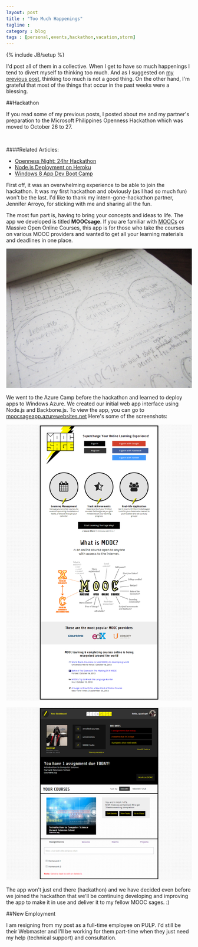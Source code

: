 ```yaml
---
layout: post
title : "Too Much Happenings"
tagline : 
category : blog
tags : [personal,events,hackathon,vacation,storm]
---
```

{% include JB/setup %}

I'd post all of them in a collective. When I get to have so much happenings I tend to divert myself to thinking too much. And as I suggested on [my previous post](/blog/everyday-is-a-starting-point/), thinking too much is not a good thing. On the other hand, I'm grateful that most of the things that occur in the past weeks were a blessing.

##Hackathon

If you read some of my previous posts, I posted about me and my partner's preparation to the Microsoft Philippines Openness Hackathon which was moved to October 26 to 27.

<br>

####Related Articles:
- [Openness Night: 24hr Hackathon](/blog/openness-night-24-hour-hackathon/)
- [Node.js Deployment on Heroku](/blog/hackathon-preparation-deployment/)
- [Windows 8 App Dev Boot Camp](/blog/windows-8-app-dev-bootcamp/)

First off, it was an overwhelming experience to be able to join the hackathon. It was my first hackathon and obviously (as I had so much fun) won't be the last. I'd like to thank my intern-gone-hackathon partner, Jennifer Arroyo, for sticking with me and sharing all the fun. 

The most fun part is, having to bring your concepts and ideas to life. The app we developed is titled **MOOCsage**. If you are familiar with [MOOCs](http://en.wikipedia.org/wiki/Massive_open_online_course) or Massive Open Online Courses, this app is for those who take the courses on various MOOC providers and wanted to get all your learning materials and deadlines in one place. 

![MOOCsage Home Draft](/assets/images/posts/2013/moocsage-draft-home.png)

We went to the Azure Camp before the hackathon and learned to deploy apps to Windows Azure. We created our initial web app interface using Node.js and Backbone.js. To view the app, you can go to [moocsageapp.azurewebsites.net](http://moocsageapp.azurewebsites.net/) Here's some of the screenshots:

![MOOCsage Home](/assets/images/posts/2013/moocsage-home.png)

![MOOCsage Dashboard](/assets/images/posts/2013/moocsage-dashboard.png)

The app won't just end there (hackathon) and we have decided even before we joined the hackathon that we'll be continuing developing and improving the app to make it in use and deliver it to my fellow MOOC sages. :)

##New Employment

I am resigning from my post as a full-time employee on PULP. I'd still be their Webmaster and I'll  be working for them part-time when they just need my help (technical support) and consultation. 
